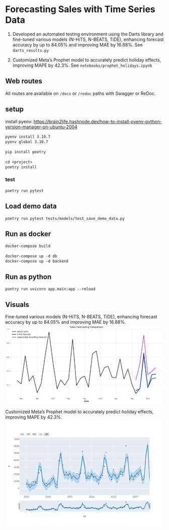 # Forecasting Sales with Time Series Data
1. Developed an automated testing environment using the Darts library and fine-tuned various models (N-HiTS, N-BEATS, TiDE), enhancing forecast accuracy by up to 84.05% and improving MAE by 16.88%. See `darts_results.py`

2. Customized Meta’s Prophet model to accurately predict holiday effects, improving MAPE by 42.3%. See `notebooks/prophet_holidays.ipynb`

## Web routes

All routes are available on ``/docs`` or ``/redoc`` paths with Swagger or ReDoc.

## setup

install pyenv:
https://brain2life.hashnode.dev/how-to-install-pyenv-python-version-manager-on-ubuntu-2004

```
pyenv install 3.10.7
pyenv global 3.10.7

pip install poetry

cd <project>
poetry install
```
### test
```
poetry run pytest
```

## Load demo data
```
poetry run pytest tests/models/test_save_demo_data.py
```

## Run as docker
```
docker-compose build

docker-compose up -d db
docker-compose up -d backend
```

## Run as python
```
poetry run uvicorn app.main:app --reload
```

## Visuals
Fine-tuned various models (N-HiTS, N-BEATS, TiDE), enhancing forecast accuracy by up to 84.05% and improving MAE by 16.88%.
![Graph 1](images/n_hits.jpg)

Customized Meta’s Prophet model to accurately predict holiday effects, improving MAPE by 42.3%.
![Graph 2](images/prophet.png)
